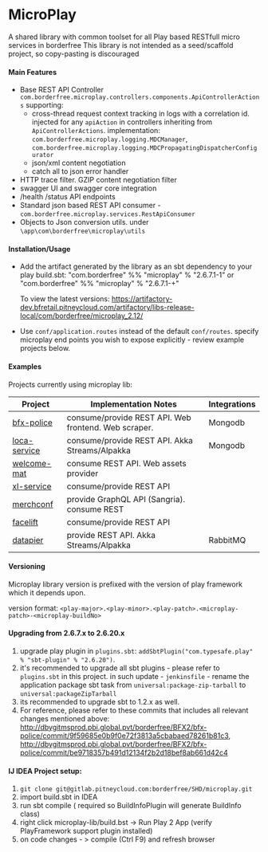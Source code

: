 # MicroPlay

A shared library with common toolset for all Play based RESTfull micro services in borderfree 
This library is not intended as a seed/scaffold project, so copy-pasting is discouraged

#### Main Features

- Base REST API Controller `com.borderfree.microplay.controllers.components.ApiControllerActions` supporting:
    - cross-thread request context tracking in logs with a correlation id. injected for any `apiAction` in controllers inheriting from `ApiControllerActions`.  implementation: `com.borderfree.microplay.logging.MDCManager`, `com.borderfree.microplay.logging.MDCPropagatingDispatcherConfigurator`
    - json/xml content negotiation
    - catch all to json error handler
- HTTP trace filter. GZIP content negotiation filter
- swagger UI and swagger core integration
- /health /status API endpoints 
- Standard json based REST API consumer - `com.borderfree.microplay.services.RestApiConsumer`
- Objects to Json conversion utils. under `\app\com\borderfree\microplay\utils`   

#### Installation/Usage

 - Add the artifact generated by the library as an sbt dependency to your play build.sbt:
    "com.borderfree"  %% "microplay" % "2.6.7.1-1"
    or
    "com.borderfree"  %% "microplay" % "2.6.7.1-+"
    
    To view the latest versions:
    https://artifactory-dev.bfretail.pitneycloud.com/artifactory/libs-release-local/com/borderfree/microplay_2.12/

- Use `conf/application.routes` instead of the default `conf/routes`. specify microplay end points you wish to expose explicitly - review example projects below.


#### Examples

Projects currently using microplay lib:

| Project                                                                         | Implementation Notes                                 | Integrations |
|---------------------------------------------------------------------------------|------------------------------------------------------|--------------|
| [bfx-police](https://gitlab.pitneycloud.com/borderfree/BFX2/bfx-police)         | consume/provide REST API. Web frontend. Web scraper. | Mongodb      |
| [loca-service](https://gitlab.pitneycloud.com/borderfree/LOC/loca-service)      | consume/provide REST API. Akka Streams/Alpakka       | Mongodb      |
| [welcome-mat](https://gitlab.pitneycloud.com/borderfree/LOC/welcomemat-service) | consume REST API. Web assets provider                |              |
| [xl-service](https://gitlab.pitneycloud.com/borderfree/LOC/xl-service)          | consume/provide REST API                             |              |
| [merchconf](https://gitlab.pitneycloud.com/borderfree/CNF/merchconf)            | provide GraphQL API (Sangria). consume REST          |              |
| [facelift](https://gitlab.pitneycloud.com/borderfree/KEPLER/facelift-service)   | consume/provide REST API                             |              |
| [datapier](https://gitlab.pitneycloud.com/borderfree/SVC/datapier)              | provide REST API. Akka Streams/Alpakka               | RabbitMQ     |


#### Versioning
Microplay library version is prefixed with the version of play framework which it depends upon. 

version format:
`<play-major>.<play-minor>.<play-patch>.<microplay-patch>-<microplay-buildNo>`
 
#### Upgrading from 2.6.7.x to 2.6.20.x

1. upgrade play plugin in `plugins.sbt`: `addSbtPlugin("com.typesafe.play" % "sbt-plugin" % "2.6.20")`.
2. it's recommended to upgrade all sbt plugins - please refer to `plugins.sbt` in this project. in such update - `jenkinsfile` - rename the application package sbt task from `universal:package-zip-tarball` to `universal:packageZipTarball`
3. its recommended to upgrade sbt to 1.2.x as well.
4. For reference, please refer to these commits that includes all relevant changes mentioned above:
http://dbygitmsprod.pbi.global.pvt/borderfree/BFX2/bfx-police/commit/9f59685e0b9f0e72f3813a5cbabaed78261b81c3,
http://dbygitmsprod.pbi.global.pvt/borderfree/BFX2/bfx-police/commit/be9718357b491d12134f2b2d18bef8ab661d42c4

#### IJ IDEA Project setup:
1. `git clone git@gitlab.pitneycloud.com:borderfree/SHD/microplay.git` 
2. import build.sbt in IDEA 
3. run sbt compile ( required so BuildInfoPlugin will generate BuildInfo class)
4. right click microplay-lib/build.bst -> Run Play 2 App (verify PlayFramework support plugin installed)
5. on code changes - > compile (Ctrl F9) and refresh browser

